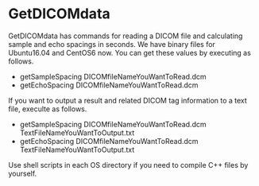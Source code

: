 # GetDICOMdata
GetDICOMdata has commands for reading a DICOM file and calculating sample and echo spacings in seconds. We have binary files for Ubuntu16.04 and CentOS6 now. You can get these values by executing as follows.
<ul>
<li>getSampleSpacing DICOMfileNameYouWantToRead.dcm</li>
<li>getEchoSpacing DICOMfileNameYouWantToRead.dcm</li>
</ul>
If you want to output a result and related DICOM tag information to a text file, execulte as follows.
<ul>
<li>getSampleSpacing DICOMfileNameYouWantToRead.dcm TextFileNameYouWantToOutput.txt</li>
<li>getEchoSpacing DICOMfileNameYouWantToRead.dcm TextFileNameYouWantToOutput.txt</li>
</ul>
Use shell scripts in each OS directory if you need to compile C++ files by yourself.
